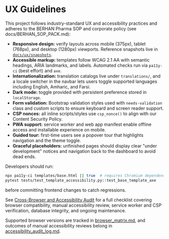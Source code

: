 # UX Guidelines

This project follows industry-standard UX and accessibility practices and adheres to the BERHAN Pharma SOP and corporate policy (see docs/BERHAN_SOP_PACK.md):

- **Responsive design:** verify layouts across mobile (375px), tablet (768px), and desktop (1280px) viewports. Reference snapshots live in [`docs/ux/snapshots`](./ux/snapshots).
- **Accessible markup:** templates follow WCAG 2.1 AA with semantic headings, ARIA landmarks, and labels. Automated checks run via `pa11y-ci` (best effort) and `axe`.
- **Internationalization:** translation catalogs live under `translations/`, and a locale switcher in the navbar lets users toggle supported languages including English, Amharic, and Farsi.
- **Dark mode:** toggle provided with persistent preference stored in `localStorage`.
- **Form validation:** Bootstrap validation styles used with `needs-validation` class and custom scripts to ensure keyboard and screen reader support.
- **CSP nonces:** all inline scripts/styles use `csp_nonce()` to align with our Content Security Policy.
- **PWA support:** service worker and web app manifest enable offline access and installable experience on mobile.
- **Guided tour:** first-time users see a popover tour that highlights navigation and the theme toggle.
- **Graceful placeholders:** unfinished pages should display clear "under development" notices and navigation back to the dashboard to avoid dead ends.

Developers should run:

```bash
npx pa11y-ci templates/base.html || true  # requires Chromium dependencies
pytest tests/test_template_accessibility.py::test_base_template_axe
```

before committing frontend changes to catch regressions.

See [Cross-Browser and Accessibility Audit](./browser_accessibility_review.md) for a full checklist covering browser compatibility, manual accessibility review, service worker and CSP verification, database integrity, and ongoing maintenance.

Supported browser versions are tracked in [browser_matrix.md](./browser_matrix.md), and outcomes of manual accessibility reviews belong in [accessibility_audit_log.md](./accessibility_audit_log.md).
